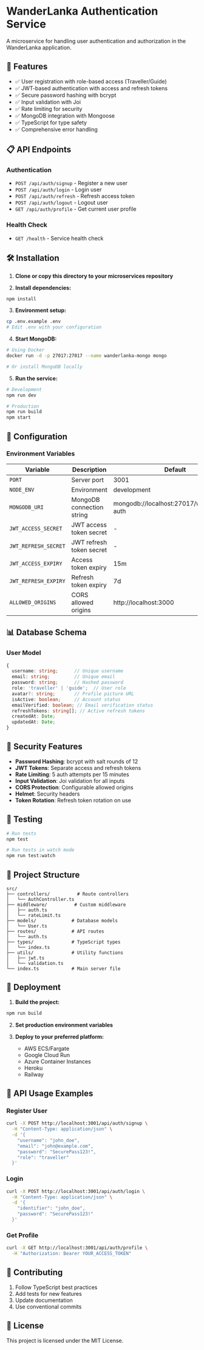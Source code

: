 # WanderLanka Authentication Service

A microservice for handling user authentication and authorization in the WanderLanka application.

## 🚀 Features

- ✅ User registration with role-based access (Traveller/Guide)
- ✅ JWT-based authentication with access and refresh tokens
- ✅ Secure password hashing with bcrypt
- ✅ Input validation with Joi
- ✅ Rate limiting for security
- ✅ MongoDB integration with Mongoose
- ✅ TypeScript for type safety
- ✅ Comprehensive error handling

## 📋 API Endpoints

### Authentication
- `POST /api/auth/signup` - Register a new user
- `POST /api/auth/login` - Login user
- `POST /api/auth/refresh` - Refresh access token
- `POST /api/auth/logout` - Logout user
- `GET /api/auth/profile` - Get current user profile

### Health Check
- `GET /health` - Service health check

## 🛠️ Installation

1. **Clone or copy this directory to your microservices repository**

2. **Install dependencies:**
```bash
npm install
```

3. **Environment setup:**
```bash
cp .env.example .env
# Edit .env with your configuration
```

4. **Start MongoDB:**
```bash
# Using Docker
docker run -d -p 27017:27017 --name wanderlanka-mongo mongo

# Or install MongoDB locally
```

5. **Run the service:**
```bash
# Development
npm run dev

# Production
npm run build
npm start
```

## 🔧 Configuration

### Environment Variables

| Variable | Description | Default |
|----------|-------------|---------|
| `PORT` | Server port | 3001 |
| `NODE_ENV` | Environment | development |
| `MONGODB_URI` | MongoDB connection string | mongodb://localhost:27017/wanderlanka-auth |
| `JWT_ACCESS_SECRET` | JWT access token secret | - |
| `JWT_REFRESH_SECRET` | JWT refresh token secret | - |
| `JWT_ACCESS_EXPIRY` | Access token expiry | 15m |
| `JWT_REFRESH_EXPIRY` | Refresh token expiry | 7d |
| `ALLOWED_ORIGINS` | CORS allowed origins | http://localhost:3000 |

## 📊 Database Schema

### User Model
```typescript
{
  username: string;      // Unique username
  email: string;         // Unique email
  password: string;      // Hashed password
  role: 'traveller' | 'guide';  // User role
  avatar?: string;       // Profile picture URL
  isActive: boolean;     // Account status
  emailVerified: boolean; // Email verification status
  refreshTokens: string[]; // Active refresh tokens
  createdAt: Date;
  updatedAt: Date;
}
```

## 🔐 Security Features

- **Password Hashing**: bcrypt with salt rounds of 12
- **JWT Tokens**: Separate access and refresh tokens
- **Rate Limiting**: 5 auth attempts per 15 minutes
- **Input Validation**: Joi validation for all inputs
- **CORS Protection**: Configurable allowed origins
- **Helmet**: Security headers
- **Token Rotation**: Refresh token rotation on use

## 🧪 Testing

```bash
# Run tests
npm test

# Run tests in watch mode
npm run test:watch
```

## 📁 Project Structure

```
src/
├── controllers/          # Route controllers
│   └── AuthController.ts
├── middleware/          # Custom middleware
│   ├── auth.ts
│   └── rateLimit.ts
├── models/             # Database models
│   └── User.ts
├── routes/             # API routes
│   └── auth.ts
├── types/              # TypeScript types
│   └── index.ts
├── utils/              # Utility functions
│   ├── jwt.ts
│   └── validation.ts
└── index.ts            # Main server file
```

## 🚀 Deployment

1. **Build the project:**
```bash
npm run build
```

2. **Set production environment variables**

3. **Deploy to your preferred platform:**
   - AWS ECS/Fargate
   - Google Cloud Run
   - Azure Container Instances
   - Heroku
   - Railway

## 📝 API Usage Examples

### Register User
```bash
curl -X POST http://localhost:3001/api/auth/signup \
  -H "Content-Type: application/json" \
  -d '{
    "username": "john_doe",
    "email": "john@example.com",
    "password": "SecurePass123!",
    "role": "traveller"
  }'
```

### Login
```bash
curl -X POST http://localhost:3001/api/auth/login \
  -H "Content-Type: application/json" \
  -d '{
    "identifier": "john_doe",
    "password": "SecurePass123!"
  }'
```

### Get Profile
```bash
curl -X GET http://localhost:3001/api/auth/profile \
  -H "Authorization: Bearer YOUR_ACCESS_TOKEN"
```

## 🤝 Contributing

1. Follow TypeScript best practices
2. Add tests for new features
3. Update documentation
4. Use conventional commits

## 📄 License

This project is licensed under the MIT License.
